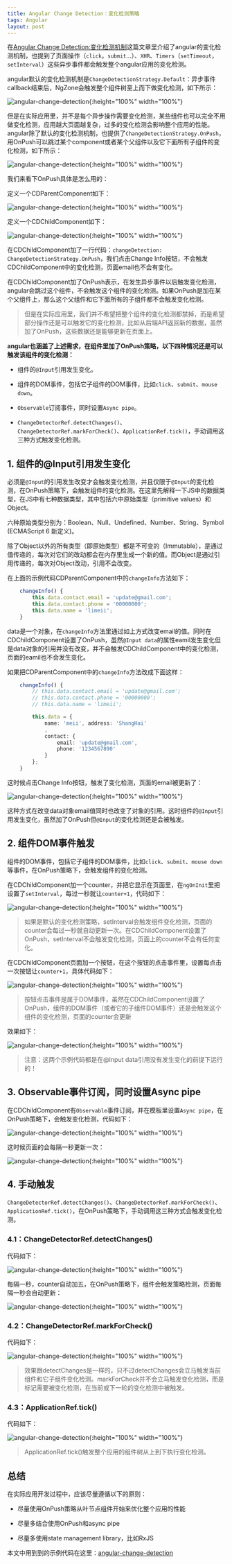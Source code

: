 ```yaml
---
title: Angular Change Detection：变化检测策略
tags: Angular
layout: post
---
```



在[Angular Change Detection:变化检测机制](https://limeii.github.io/2019/06/angular-changedetection/)这篇文章里介绍了angular的变化检测机制，也提到了页面操作（```click```，```submit```...）、```XHR```、```Timers```（```setTimeout```，```setInterval```）这些异步事件都会触发整个angular应用的变化检测。


angular默认的变化检测机制是```ChangeDetectionStrategy.Default```：异步事件callback结束后，NgZone会触发整个组件树至上而下做变化检测，如下所示：

![angular-change-detection](https://limeii.github.io/assets/images/posts/angular/angular-change-detection-strategy01.png){:height="100%" width="100%"}

但是在实际应用里，并不是每个异步操作需要变化检测，某些组件也可以完全不用做变化检测，应用越大页面越复杂，过多的变化检测会影响整个应用的性能。angular除了默认的变化检测机制，也提供了```ChangeDetectionStrategy.OnPush```，用OnPush可以跳过某个component或者某个父组件以及它下面所有子组件的变化检测，如下所示：

![angular-change-detection](https://limeii.github.io/assets/images/posts/angular/angular-change-detection-strategy02.png){:height="100%" width="100%"}

我们来看下OnPush具体是怎么用的：


定义一个CDParentComponent如下：

![angular-change-detection](https://limeii.github.io/assets/images/posts/angular/angular-change-detection-strategy03.png){:height="100%" width="100%"}

定义一个CDChildComponent如下：

![angular-change-detection](https://limeii.github.io/assets/images/posts/angular/angular-change-detection-strategy04.png){:height="100%" width="100%"}

在CDChildComponent加了一行代码：```changeDetection: ChangeDetectionStrategy.OnPush```，我们点击Change Info按钮，不会触发CDChildComponent中的变化检测，页面email也不会有变化。


在CDChildComponent加了OnPush表示，在发生异步事件以后触发变化检测，angular会跳过这个组件，不会触发这个组件的变化检测。如果OnPush是加在某个父组件上，那么这个父组件和它下面所有的子组件都不会触发变化检测。

<blockquote>
<p>
但是在实际应用里，我们并不希望把整个组件的变化检测都禁掉，而是希望部分操作还是可以触发它的变化检测，比如从后端API返回新的数据，虽然加了OnPush，这些数据还是能够更新在页面上。
</p>
</blockquote>

**angular也涵盖了上述需求，在组件里加了OnPush策略，以下四种情况还是可以触发该组件的变化检测：**


- 组件的```@Input```引用发生变化。

- 组件的DOM事件，包括它子组件的DOM事件，比如```click```、```submit```、```mouse down```。

- ```Observable```订阅事件，同时设置```Async pipe```。

- ```ChangeDetectorRef.detectChanges()```、```ChangeDetectorRef.markForCheck()```、```ApplicationRef.tick()```，手动调用这三种方式触发变化检测。


## 1. 组件的@Input引用发生变化

必须是```@Input```的引用发生改变才会触发变化检测，并且仅限于```@Input```的变化检测，在OnPush策略下，会触发组件的变化检测。在这里先解释一下JS中的数据类型，在JS中有七种数据类型，其中包括六中原始类型（primitive values）和Object。


六种原始类型分别为：Boolean、Null、Undefined、Number、String、Symbol (ECMAScript 6 新定义)。


除了Object以外的所有类型（即原始类型）都是不可变的（Immutable），是通过值传递的，每次对它们的改动都会在内存里生成一个新的值。而Object是通过引用传递的，每次对Object改动，引用不会改变。


在上面的示例代码CDParentComponent中的```changeInfo```方法如下：

```ts
    changeInfo() {
        this.data.contact.email = 'update@gmail.com';
        this.data.contact.phone = '00000000';
        this.data.name = 'limeii';
    }

```
data是一个对象，在```changeInfo```方法里通过如上方式改变email的值。同时在CDChildComponent设置了OnPush，虽然```@Input data```的属性eamil发生变化但是data对象的引用并没有改变，并不会触发CDChildComponent中的变化检测，页面的eamil也不会发生变化。


如果把CDParentComponent中的```changeInfo```方法改成下面这样：

```ts
    changeInfo() {
        // this.data.contact.email = 'update@gmail.com';
        // this.data.contact.phone = '00000000';
        // this.data.name = 'limeii';

        this.data = {
            name: 'meii', address: 'ShangHai'
            ,
            contact: {
                email: 'update@gmail.com',
                phone: '1234567890'
            }
        };
    }

```

这时候点击Change Info按钮，触发了变化检测，页面的email被更新了：

![angular-change-detection](https://limeii.github.io/assets/images/posts/angular/angular-change-detection-strategy05.gif){:height="100%" width="100%"}

这种方式在改变data对象email值同时也改变了对象的引用。这时组件的```@Input```引用发生变化，虽然加了OnPush但```@Input```的变化检测还是会被触发。


## 2. 组件DOM事件触发

组件的DOM事件，包括它子组件的DOM事件，比如```click```、```submit```、```mouse down```等事件，在OnPush策略下，会触发组件的变化检测。

在CDChildComponent加一个counter，并把它显示在页面里，在```ngOnInit```里把设置了```setInterval```，每过一秒就让```counter+1```，代码如下：

![angular-change-detection](https://limeii.github.io/assets/images/posts/angular/angular-change-detection-strategy06.png){:height="100%" width="100%"}

<blockquote>
<p>
如果是默认的变化检测策略，setInterval会触发组件变化检测，页面的counter会每过一秒就自动更新一次。在CDChildComponent设置了OnPush，setInterval不会触发变化检测，页面上的counter不会有任何变化。
</p>
</blockquote>

在CDChildComponent页面加一个按钮，在这个按钮的点击事件里，设置每点击一次按钮让```counter+1```，具体代码如下：

![angular-change-detection](https://limeii.github.io/assets/images/posts/angular/angular-change-detection-strategy07.png){:height="100%" width="100%"}
<blockquote>
<p>
按钮点击事件是属于DOM事件，虽然在CDChildComponent设置了OnPush，组件的DOM事件（或者它的子组件DOM事件）还是会触发这个组件的变化检测，页面的counter会更新
</p>
</blockquote>
效果如下：

![angular-change-detection](https://limeii.github.io/assets/images/posts/angular/angular-change-detection-strategy08.gif){:height="100%" width="100%"}

<blockquote> <p>注意：这两个示例代码都是在@Input data引用没有发生变化的前提下运行的！</p></blockquote>

## 3. Observable事件订阅，同时设置Async pipe

在CDChildComponent有```Observable```事件订阅，并在模板里设置```Async pipe```，在OnPush策略下，会触发变化检测，代码如下：


![angular-change-detection](https://limeii.github.io/assets/images/posts/angular/angular-change-detection-strategy09.png){:height="100%" width="100%"}

这时候页面的会每隔一秒更新一次：

![angular-change-detection](https://limeii.github.io/assets/images/posts/angular/angular-change-detection-strategy10.gif){:height="100%" width="100%"}


## 4. 手动触发

```ChangeDetectorRef.detectChanges()```、```ChangeDetectorRef.markForCheck()```、```ApplicationRef.tick()```，在OnPush策略下，手动调用这三种方式会触发变化检测。


### 4.1：ChangeDetectorRef.detectChanges()

代码如下：

![angular-change-detection](https://limeii.github.io/assets/images/posts/angular/angular-change-detection-strategy11.png){:height="100%" width="100%"}

每隔一秒，counter自动加五，在OnPush策略下，组件会触发策略检测，页面每隔一秒会自动更新：

![angular-change-detection](https://limeii.github.io/assets/images/posts/angular/angular-change-detection-strategy12.gif){:height="100%" width="100%"}


### 4.2：ChangeDetectorRef.markForCheck()

代码如下：

![angular-change-detection](https://limeii.github.io/assets/images/posts/angular/angular-change-detection-strategy13.png){:height="100%" width="100%"}

<blockquote>
<p>
效果跟detectChanges是一样的，只不过detectChanges会立马触发当前组件和它子组件变化检测。markForCheck并不会立马触发变化检测，而是标记需要被变化检测，在当前或下一轮的变化检测中被触发。
</p>
</blockquote>


### 4.3：ApplicationRef.tick()

代码如下：

![angular-change-detection](https://limeii.github.io/assets/images/posts/angular/angular-change-detection-strategy14.png){:height="100%" width="100%"}

<blockquote>
<p>
ApplicationRef.tick()触发整个应用的组件树从上到下执行变化检测。
</p>
</blockquote>

## 总结

在实际应用开发过程中，应该尽量遵循以下的原则：

- 尽量使用OnPush策略从叶节点组件开始来优化整个应用的性能

- 尽量多结合使用OnPush和async pipe

- 尽量多使用state management library，比如RxJS


本文中用到到的示例代码在这里：[angular-change-detection](https://github.com/LiMeii/angular-change-detection)
